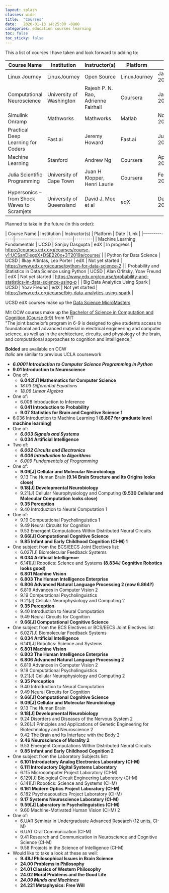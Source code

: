 ```yaml
---
layout: splash
classes: wide
title:  "Courses"
date:   2020-01-13 14:25:00 -0800
categories: education courses learning
toc: false
toc_sticky: false
---
```


This a list of courses I have taken and look forward to adding to:


| Course Name                                 | Institution              | Instructor(s)                                                                        | Platform     | Date | Link                                                                   |
|---------------------------------------------|--------------------------|--------------------------------------------------------------------------------------|--------------|-----------------|------------------------------------------------------------------------|
| Linux Journey                               | LinuxJourney             | Open Source                                                                          | LinuxJourney | January 2020    | https://linuxjourney.com/                                              |
| Computational Neuroscience                  | University of Washington | Rajesh P. N. Rao, Adrienne Fairhall                                                  | Coursera     | January 2020    | https://www.coursera.org/learn/computational-neuroscience/home/welcome |
| Simulink Onramp                             | Mathworks                | Mathworks                                                                            | Matlab       | November 2019   | https://www.mathworks.com/learn/tutorials/simulink-onramp.html         |
| Practical Deep Learning for Coders          | Fast.ai                  | Jeremy Howard                                                                        | Fast.ai      | June 2019       | https://course.fast.ai/                                                |
| Machine Learning                            | Stanford                 | Andrew Ng                                                                            | Coursera     | April 2019      | https://www.coursera.org/learn/machine-learning/home/welcome           |
| Julia Scientific Programming                | University of Cape Town  | Juan H Klopper, Henri Laurie                                                         | Coursera     | February 2019   | https://www.coursera.org/learn/julia-programming/home/welcome          |
| Hypersonics – from Shock Waves to Scramjets | University of Queensland | David J. Mee et al | edX          | December 2018   | https://www.edx.org/course/hypersonics-from-shock-waves-to-scramjets-2 |




Planned to take in the future (in this order):

| Course Name  | Institution | Instructor(s) | Platform | Date | Link |
|--------------|------------------|----------|---------|
| Machine Learning Fundamentals | UCSD | Sanjoy Dasgupta | edX | In progress | https://courses.edx.org/courses/course-v1:UCSanDiegoX+DSE220x+3T2019a/course/ |
| Python for Data Science | UCSD | Ilkay Altintas, Leo Porter | edX | Not yet started | https://www.edx.org/course/python-for-data-science-2 |
| Probability and Statistics in Data Science using Python | UCSD | Alan Orlitsky, Yoav Freund | edX | Not yet started | https://www.edx.org/course/probability-and-statistics-in-data-science-using-p |
| Big Data Analytics Using Spark | UCSD | Yoav Freund | edX | Not yet started | https://www.edx.org/course/big-data-analytics-using-spark |

  
UCSD edX courses make up the [Data Science MicroMasters](https://courses.edx.org/dashboard/programs/482dee71-e4b9-4b42-a47b-3e16bb69e8f2/)
  
Mit OCW courses make up the [Bachelor of Science in Computation and Cognition (Course 6-9)](http://catalog.mit.edu/degree-charts/computation-cognition-6-9/) from MIT  
"The joint bachelor’s program in 6-9 is designed to give students access to foundational and advanced material in electrical engineering and computer science, as well as in the architecture, circuits, and physiology of the brain, and computational approaches to cognition and intelligence."

**Bolded** are available on OCW  
*Italic* are similar to previous UCLA coursework  

- ***6.0001	Introduction to Computer Science Programming in Python***
- **9.01	Introduction to Neuroscience**
- One of:
    - **6.042[J] Mathematics for Computer Science**
    - *18.03 Differential Equations*
    - *18.06 Linear Algebra*
- One of: 
    - 6.008 Introduction to Inference
    - **6.041 Introduction to Probability**
    - **9.07 Statistics for Brain and Cognitive Science 1**
- 6.036	Introduction to Machine Learning 1 **(6.867 for graduate level machine learning)**
- One of:
    - ***6.003	Signals and Systems***
    - **6.034	Artificial Intelligence**
- Two of:
    - ***6.002 Circuits and Electronics***	
    - ***6.006 Introduction to Algorithms***	
    - *6.009 Fundamentals of Programming*
- One of:
    - **9.09[J] Cellular and Molecular Neurobiology**
    - 9.13 The Human Brain **(9.14 Brain Structure and Its Origins looks close)**
    - **9.18[J] Developmental Neurobiology**	
    - 9.21[J] Cellular Neurophysiology and Computing **(9.530 Cellular and Molecular Computation looks close)**	
    - **9.35 Perception**
    - 9.40 Introduction to Neural Computation 1
- One of:
    - 9.19 Computational Psycholinguistics 1	
    - 9.49 Neural Circuits for Cognition	
    - 9.53 Emergent Computations Within Distributed Neural Circuits	
    - **9.66[J] Computational Cognitive Science**
    - **9.85 Infant and Early Childhood Cognition (CI-M) 1**
- One subject from the BCS/EECS Joint Electives list:
    - 6.027[J]	Biomolecular Feedback Systems
    - **6.034	Artificial Intelligence**
    - 6.141[J]	Robotics: Science and Systems **(8.834J Cognitive Robotics looks good)**
    - **6.801	Machine Vision**
    - **6.803	The Human Intelligence Enterprise**
    - **6.806	Advanced Natural Language Processing 2 (now 6.864?)**
    - 6.819	Advances in Computer Vision 2
    - 9.19	Computational Psycholinguistics
    - 9.21[J]	Cellular Neurophysiology and Computing 2
    - **9.35	Perception**
    - 9.40	Introduction to Neural Computation
    - 9.49	Neural Circuits for Cognition
    - **9.66[J]	Computational Cognitive Science**
- One subject from the BCS Electives or BCS/EECS Joint Electives list:
    - 6.027[J]	Biomolecular Feedback Systems
    - **6.034	Artificial Intelligence**
    - 6.141[J]	Robotics: Science and Systems
    - **6.801	Machine Vision**
    - **6.803	The Human Intelligence Enterprise**
    - **6.806	Advanced Natural Language Processing 2**
    - 6.819	Advances in Computer Vision 2
    - 9.19	Computational Psycholinguistics
    - 9.21[J]	Cellular Neurophysiology and Computing 2
    - **9.35	Perception**
    - 9.40	Introduction to Neural Computation
    - 9.49	Neural Circuits for Cognition
    - **9.66[J]	Computational Cognitive Science**
    - **9.09[J]	Cellular and Molecular Neurobiology**
    - 9.13	The Human Brain
    - **9.18[J]	Developmental Neurobiology**
    - 9.24	Disorders and Diseases of the Nervous System 2
    - 9.26[J]	Principles and Applications of Genetic Engineering for Biotechnology and Neuroscience 2
    - 9.42	The Brain and Its Interface with the Body 2
    - **9.46	Neuroscience of Morality 2**
    - 9.53	Emergent Computations Within Distributed Neural Circuits
    - **9.85	Infant and Early Childhood Cognition 2**
- One subject from the Laboratory Subjects list:
    - **6.101	Introductory Analog Electronics Laboratory (CI-M)**
    - **6.111	Introductory Digital Systems Laboratory**
    - 6.115	Microcomputer Project Laboratory (CI-M)
    - 6.129[J]	Biological Circuit Engineering Laboratory (CI-M)
    - 6.141[J]	Robotics: Science and Systems (CI-M)
    - **6.161	Modern Optics Project Laboratory (CI-M)**
    - 6.182	Psychoacoustics Project Laboratory (CI-M)
    - **9.17	Systems Neuroscience Laboratory (CI-M)**
    - **9.59[J]	Laboratory in Psycholinguistics (CI-M)**
    - 9.60	Machine-Motivated Human Vision (CI-M) 2
- One of:
    - 6.UAR Seminar in Undergraduate Advanced Research (12 units, CI-M)	
    - 6.UAT Oral Communication (CI-M)	
    - 9.41 Research and Communication in Neuroscience and Cognitive Science (CI-M)	
    - 9.58 Projects in the Science of Intelligence (CI-M)
- Would like to take a look at these as well:
    - **9.48J Philosophical Issues in Brain Science**
    - **24.00 Problems in Philosophy**
    - **24.01 Classics of Western Philosophy**
    - **24.02 Moral Problems and the Good Life**
    - ***24.09 Minds and Machines***
    - **24.221 Metaphysics: Free Will**